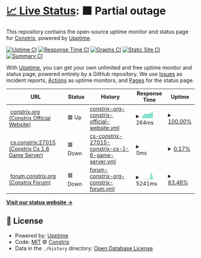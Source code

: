 # [📈 Live Status](https://status.constrix.org): <!--live status--> **🟧 Partial outage**

This repository contains the open-source uptime monitor and status page for [Constrix](https://status.constrix.org), powered by [Upptime](https://github.com/upptime/upptime).

[![Uptime CI](https://github.com/Constrix/Constrix-upptime/workflows/Uptime%20CI/badge.svg)](https://github.com/Constrix/Constrix-upptime/actions?query=workflow%3A%22Uptime+CI%22)
[![Response Time CI](https://github.com/Constrix/Constrix-upptime/workflows/Response%20Time%20CI/badge.svg)](https://github.com/Constrix/Constrix-upptime/actions?query=workflow%3A%22Response+Time+CI%22)
[![Graphs CI](https://github.com/Constrix/Constrix-upptime/workflows/Graphs%20CI/badge.svg)](https://github.com/Constrix/Constrix-upptime/actions?query=workflow%3A%22Graphs+CI%22)
[![Static Site CI](https://github.com/Constrix/Constrix-upptime/workflows/Static%20Site%20CI/badge.svg)](https://github.com/Constrix/Constrix-upptime/actions?query=workflow%3A%22Static+Site+CI%22)
[![Summary CI](https://github.com/Constrix/Constrix-upptime/workflows/Summary%20CI/badge.svg)](https://github.com/Constrix/Constrix-upptime/actions?query=workflow%3A%22Summary+CI%22)

With [Upptime](https://upptime.js.org), you can get your own unlimited and free uptime monitor and status page, powered entirely by a GitHub repository. We use [Issues](https://github.com/Constrix/Constrix-upptime/issues) as incident reports, [Actions](https://github.com/Constrix/Constrix-upptime/actions) as uptime monitors, and [Pages](https://status.constrix.org) for the status page.

<!--start: status pages-->
<!-- This summary is generated by Upptime (https://github.com/upptime/upptime) -->
<!-- Do not edit this manually, your changes will be overwritten -->
<!-- prettier-ignore -->
| URL | Status | History | Response Time | Uptime |
| --- | ------ | ------- | ------------- | ------ |
| <img alt="" src="https://icons.duckduckgo.com/ip3/null.ico" height="13"> [constrix.org (Constrix Official Website)](constrix.org) | 🟩 Up | [constrix-org-constrix-official-website.yml](https://github.com/Constrix/Constrix-upptime/commits/HEAD/history/constrix-org-constrix-official-website.yml) | <details><summary><img alt="Response time graph" src="./graphs/constrix-org-constrix-official-website/response-time-week.png" height="20"> 264ms</summary><br><a href="https://status.constrix.org/history/constrix-org-constrix-official-website"><img alt="Response time 264" src="https://img.shields.io/endpoint?url=https%3A%2F%2Fraw.githubusercontent.com%2FConstrix%2FConstrix-upptime%2FHEAD%2Fapi%2Fconstrix-org-constrix-official-website%2Fresponse-time.json"></a><br><a href="https://status.constrix.org/history/constrix-org-constrix-official-website"><img alt="24-hour response time 264" src="https://img.shields.io/endpoint?url=https%3A%2F%2Fraw.githubusercontent.com%2FConstrix%2FConstrix-upptime%2FHEAD%2Fapi%2Fconstrix-org-constrix-official-website%2Fresponse-time-day.json"></a><br><a href="https://status.constrix.org/history/constrix-org-constrix-official-website"><img alt="7-day response time 264" src="https://img.shields.io/endpoint?url=https%3A%2F%2Fraw.githubusercontent.com%2FConstrix%2FConstrix-upptime%2FHEAD%2Fapi%2Fconstrix-org-constrix-official-website%2Fresponse-time-week.json"></a><br><a href="https://status.constrix.org/history/constrix-org-constrix-official-website"><img alt="30-day response time 264" src="https://img.shields.io/endpoint?url=https%3A%2F%2Fraw.githubusercontent.com%2FConstrix%2FConstrix-upptime%2FHEAD%2Fapi%2Fconstrix-org-constrix-official-website%2Fresponse-time-month.json"></a><br><a href="https://status.constrix.org/history/constrix-org-constrix-official-website"><img alt="1-year response time 264" src="https://img.shields.io/endpoint?url=https%3A%2F%2Fraw.githubusercontent.com%2FConstrix%2FConstrix-upptime%2FHEAD%2Fapi%2Fconstrix-org-constrix-official-website%2Fresponse-time-year.json"></a></details> | <details><summary><a href="https://status.constrix.org/history/constrix-org-constrix-official-website">100.00%</a></summary><a href="https://status.constrix.org/history/constrix-org-constrix-official-website"><img alt="All-time uptime 100.00%" src="https://img.shields.io/endpoint?url=https%3A%2F%2Fraw.githubusercontent.com%2FConstrix%2FConstrix-upptime%2FHEAD%2Fapi%2Fconstrix-org-constrix-official-website%2Fuptime.json"></a><br><a href="https://status.constrix.org/history/constrix-org-constrix-official-website"><img alt="24-hour uptime 100.00%" src="https://img.shields.io/endpoint?url=https%3A%2F%2Fraw.githubusercontent.com%2FConstrix%2FConstrix-upptime%2FHEAD%2Fapi%2Fconstrix-org-constrix-official-website%2Fuptime-day.json"></a><br><a href="https://status.constrix.org/history/constrix-org-constrix-official-website"><img alt="7-day uptime 100.00%" src="https://img.shields.io/endpoint?url=https%3A%2F%2Fraw.githubusercontent.com%2FConstrix%2FConstrix-upptime%2FHEAD%2Fapi%2Fconstrix-org-constrix-official-website%2Fuptime-week.json"></a><br><a href="https://status.constrix.org/history/constrix-org-constrix-official-website"><img alt="30-day uptime 100.00%" src="https://img.shields.io/endpoint?url=https%3A%2F%2Fraw.githubusercontent.com%2FConstrix%2FConstrix-upptime%2FHEAD%2Fapi%2Fconstrix-org-constrix-official-website%2Fuptime-month.json"></a><br><a href="https://status.constrix.org/history/constrix-org-constrix-official-website"><img alt="1-year uptime 100.00%" src="https://img.shields.io/endpoint?url=https%3A%2F%2Fraw.githubusercontent.com%2FConstrix%2FConstrix-upptime%2FHEAD%2Fapi%2Fconstrix-org-constrix-official-website%2Fuptime-year.json"></a></details>
| <img alt="" src="https://icons.duckduckgo.com/ip3/27015.ico" height="13"> [cs.constrix:27015 (Constrix Cs 1.6 Game Server)](cs.constrix.org:27015) | 🟥 Down | [cs-constrix-27015-constrix-cs-1-6-game-server.yml](https://github.com/Constrix/Constrix-upptime/commits/HEAD/history/cs-constrix-27015-constrix-cs-1-6-game-server.yml) | <details><summary><img alt="Response time graph" src="./graphs/cs-constrix-27015-constrix-cs-1-6-game-server/response-time-week.png" height="20"> 0ms</summary><br><a href="https://status.constrix.org/history/cs-constrix-27015-constrix-cs-1-6-game-server"><img alt="Response time 0" src="https://img.shields.io/endpoint?url=https%3A%2F%2Fraw.githubusercontent.com%2FConstrix%2FConstrix-upptime%2FHEAD%2Fapi%2Fcs-constrix-27015-constrix-cs-1-6-game-server%2Fresponse-time.json"></a><br><a href="https://status.constrix.org/history/cs-constrix-27015-constrix-cs-1-6-game-server"><img alt="24-hour response time 0" src="https://img.shields.io/endpoint?url=https%3A%2F%2Fraw.githubusercontent.com%2FConstrix%2FConstrix-upptime%2FHEAD%2Fapi%2Fcs-constrix-27015-constrix-cs-1-6-game-server%2Fresponse-time-day.json"></a><br><a href="https://status.constrix.org/history/cs-constrix-27015-constrix-cs-1-6-game-server"><img alt="7-day response time 0" src="https://img.shields.io/endpoint?url=https%3A%2F%2Fraw.githubusercontent.com%2FConstrix%2FConstrix-upptime%2FHEAD%2Fapi%2Fcs-constrix-27015-constrix-cs-1-6-game-server%2Fresponse-time-week.json"></a><br><a href="https://status.constrix.org/history/cs-constrix-27015-constrix-cs-1-6-game-server"><img alt="30-day response time 0" src="https://img.shields.io/endpoint?url=https%3A%2F%2Fraw.githubusercontent.com%2FConstrix%2FConstrix-upptime%2FHEAD%2Fapi%2Fcs-constrix-27015-constrix-cs-1-6-game-server%2Fresponse-time-month.json"></a><br><a href="https://status.constrix.org/history/cs-constrix-27015-constrix-cs-1-6-game-server"><img alt="1-year response time 0" src="https://img.shields.io/endpoint?url=https%3A%2F%2Fraw.githubusercontent.com%2FConstrix%2FConstrix-upptime%2FHEAD%2Fapi%2Fcs-constrix-27015-constrix-cs-1-6-game-server%2Fresponse-time-year.json"></a></details> | <details><summary><a href="https://status.constrix.org/history/cs-constrix-27015-constrix-cs-1-6-game-server">0.17%</a></summary><a href="https://status.constrix.org/history/cs-constrix-27015-constrix-cs-1-6-game-server"><img alt="All-time uptime 0.17%" src="https://img.shields.io/endpoint?url=https%3A%2F%2Fraw.githubusercontent.com%2FConstrix%2FConstrix-upptime%2FHEAD%2Fapi%2Fcs-constrix-27015-constrix-cs-1-6-game-server%2Fuptime.json"></a><br><a href="https://status.constrix.org/history/cs-constrix-27015-constrix-cs-1-6-game-server"><img alt="24-hour uptime 0.17%" src="https://img.shields.io/endpoint?url=https%3A%2F%2Fraw.githubusercontent.com%2FConstrix%2FConstrix-upptime%2FHEAD%2Fapi%2Fcs-constrix-27015-constrix-cs-1-6-game-server%2Fuptime-day.json"></a><br><a href="https://status.constrix.org/history/cs-constrix-27015-constrix-cs-1-6-game-server"><img alt="7-day uptime 0.17%" src="https://img.shields.io/endpoint?url=https%3A%2F%2Fraw.githubusercontent.com%2FConstrix%2FConstrix-upptime%2FHEAD%2Fapi%2Fcs-constrix-27015-constrix-cs-1-6-game-server%2Fuptime-week.json"></a><br><a href="https://status.constrix.org/history/cs-constrix-27015-constrix-cs-1-6-game-server"><img alt="30-day uptime 0.17%" src="https://img.shields.io/endpoint?url=https%3A%2F%2Fraw.githubusercontent.com%2FConstrix%2FConstrix-upptime%2FHEAD%2Fapi%2Fcs-constrix-27015-constrix-cs-1-6-game-server%2Fuptime-month.json"></a><br><a href="https://status.constrix.org/history/cs-constrix-27015-constrix-cs-1-6-game-server"><img alt="1-year uptime 0.17%" src="https://img.shields.io/endpoint?url=https%3A%2F%2Fraw.githubusercontent.com%2FConstrix%2FConstrix-upptime%2FHEAD%2Fapi%2Fcs-constrix-27015-constrix-cs-1-6-game-server%2Fuptime-year.json"></a></details>
| <img alt="" src="https://icons.duckduckgo.com/ip3/null.ico" height="13"> [forum.constrix.org (Constrix Forum)](forum.constrix.org) | 🟥 Down | [forum-constrix-org-constrix-forum.yml](https://github.com/Constrix/Constrix-upptime/commits/HEAD/history/forum-constrix-org-constrix-forum.yml) | <details><summary><img alt="Response time graph" src="./graphs/forum-constrix-org-constrix-forum/response-time-week.png" height="20"> 5241ms</summary><br><a href="https://status.constrix.org/history/forum-constrix-org-constrix-forum"><img alt="Response time 5241" src="https://img.shields.io/endpoint?url=https%3A%2F%2Fraw.githubusercontent.com%2FConstrix%2FConstrix-upptime%2FHEAD%2Fapi%2Fforum-constrix-org-constrix-forum%2Fresponse-time.json"></a><br><a href="https://status.constrix.org/history/forum-constrix-org-constrix-forum"><img alt="24-hour response time 5241" src="https://img.shields.io/endpoint?url=https%3A%2F%2Fraw.githubusercontent.com%2FConstrix%2FConstrix-upptime%2FHEAD%2Fapi%2Fforum-constrix-org-constrix-forum%2Fresponse-time-day.json"></a><br><a href="https://status.constrix.org/history/forum-constrix-org-constrix-forum"><img alt="7-day response time 5241" src="https://img.shields.io/endpoint?url=https%3A%2F%2Fraw.githubusercontent.com%2FConstrix%2FConstrix-upptime%2FHEAD%2Fapi%2Fforum-constrix-org-constrix-forum%2Fresponse-time-week.json"></a><br><a href="https://status.constrix.org/history/forum-constrix-org-constrix-forum"><img alt="30-day response time 5241" src="https://img.shields.io/endpoint?url=https%3A%2F%2Fraw.githubusercontent.com%2FConstrix%2FConstrix-upptime%2FHEAD%2Fapi%2Fforum-constrix-org-constrix-forum%2Fresponse-time-month.json"></a><br><a href="https://status.constrix.org/history/forum-constrix-org-constrix-forum"><img alt="1-year response time 5241" src="https://img.shields.io/endpoint?url=https%3A%2F%2Fraw.githubusercontent.com%2FConstrix%2FConstrix-upptime%2FHEAD%2Fapi%2Fforum-constrix-org-constrix-forum%2Fresponse-time-year.json"></a></details> | <details><summary><a href="https://status.constrix.org/history/forum-constrix-org-constrix-forum">63.46%</a></summary><a href="https://status.constrix.org/history/forum-constrix-org-constrix-forum"><img alt="All-time uptime 63.46%" src="https://img.shields.io/endpoint?url=https%3A%2F%2Fraw.githubusercontent.com%2FConstrix%2FConstrix-upptime%2FHEAD%2Fapi%2Fforum-constrix-org-constrix-forum%2Fuptime.json"></a><br><a href="https://status.constrix.org/history/forum-constrix-org-constrix-forum"><img alt="24-hour uptime 63.46%" src="https://img.shields.io/endpoint?url=https%3A%2F%2Fraw.githubusercontent.com%2FConstrix%2FConstrix-upptime%2FHEAD%2Fapi%2Fforum-constrix-org-constrix-forum%2Fuptime-day.json"></a><br><a href="https://status.constrix.org/history/forum-constrix-org-constrix-forum"><img alt="7-day uptime 63.46%" src="https://img.shields.io/endpoint?url=https%3A%2F%2Fraw.githubusercontent.com%2FConstrix%2FConstrix-upptime%2FHEAD%2Fapi%2Fforum-constrix-org-constrix-forum%2Fuptime-week.json"></a><br><a href="https://status.constrix.org/history/forum-constrix-org-constrix-forum"><img alt="30-day uptime 63.46%" src="https://img.shields.io/endpoint?url=https%3A%2F%2Fraw.githubusercontent.com%2FConstrix%2FConstrix-upptime%2FHEAD%2Fapi%2Fforum-constrix-org-constrix-forum%2Fuptime-month.json"></a><br><a href="https://status.constrix.org/history/forum-constrix-org-constrix-forum"><img alt="1-year uptime 63.46%" src="https://img.shields.io/endpoint?url=https%3A%2F%2Fraw.githubusercontent.com%2FConstrix%2FConstrix-upptime%2FHEAD%2Fapi%2Fforum-constrix-org-constrix-forum%2Fuptime-year.json"></a></details>

<!--end: status pages-->

[**Visit our status website →**](https://status.constrix.org)

## 📄 License

- Powered by: [Upptime](https://github.com/upptime/upptime)
- Code: [MIT](./LICENSE) © [Constrix](https://status.constrix.org)
- Data in the `./history` directory: [Open Database License](https://opendatacommons.org/licenses/odbl/1-0/)
